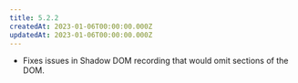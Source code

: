 ```yaml
---
title: 5.2.2
createdAt: 2023-01-06T00:00:00.000Z
updatedAt: 2023-01-06T00:00:00.000Z
---
```


-   Fixes issues in Shadow DOM recording that would omit sections of the DOM.


